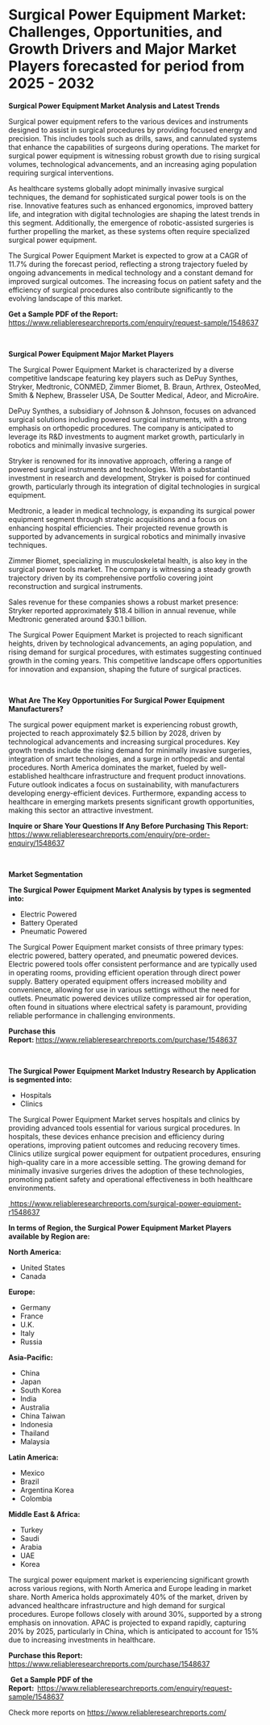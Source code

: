 <p><h1>Surgical Power Equipment Market: Challenges, Opportunities, and Growth Drivers and Major Market Players forecasted for period from 2025 - 2032</h1></p><p><strong>Surgical Power Equipment Market Analysis and Latest Trends</strong></p>
<p><p>Surgical power equipment refers to the various devices and instruments designed to assist in surgical procedures by providing focused energy and precision. This includes tools such as drills, saws, and cannulated systems that enhance the capabilities of surgeons during operations. The market for surgical power equipment is witnessing robust growth due to rising surgical volumes, technological advancements, and an increasing aging population requiring surgical interventions.</p><p>As healthcare systems globally adopt minimally invasive surgical techniques, the demand for sophisticated surgical power tools is on the rise. Innovative features such as enhanced ergonomics, improved battery life, and integration with digital technologies are shaping the latest trends in this segment. Additionally, the emergence of robotic-assisted surgeries is further propelling the market, as these systems often require specialized surgical power equipment.</p><p>The Surgical Power Equipment Market is expected to grow at a CAGR of 11.7% during the forecast period, reflecting a strong trajectory fueled by ongoing advancements in medical technology and a constant demand for improved surgical outcomes. The increasing focus on patient safety and the efficiency of surgical procedures also contribute significantly to the evolving landscape of this market.</p></p>
<p><strong>Get a Sample PDF of the Report:&nbsp;</strong> <a href="https://www.reliableresearchreports.com/enquiry/request-sample/1548637?utm_campaign=3086&utm_medium=2&utm_source=Github&utm_content=ia&utm_term=10042025&utm_id=surgical-power-equipment">https://www.reliableresearchreports.com/enquiry/request-sample/1548637</a></p>
<p>&nbsp;</p>
<p><strong>Surgical Power Equipment Major Market Players</strong></p>
<p><p>The Surgical Power Equipment Market is characterized by a diverse competitive landscape featuring key players such as DePuy Synthes, Stryker, Medtronic, CONMED, Zimmer Biomet, B. Braun, Arthrex, OsteoMed, Smith & Nephew, Brasseler USA, De Soutter Medical, Adeor, and MicroAire. </p><p>DePuy Synthes, a subsidiary of Johnson & Johnson, focuses on advanced surgical solutions including powered surgical instruments, with a strong emphasis on orthopedic procedures. The company is anticipated to leverage its R&D investments to augment market growth, particularly in robotics and minimally invasive surgeries.</p><p>Stryker is renowned for its innovative approach, offering a range of powered surgical instruments and technologies. With a substantial investment in research and development, Stryker is poised for continued growth, particularly through its integration of digital technologies in surgical equipment.</p><p>Medtronic, a leader in medical technology, is expanding its surgical power equipment segment through strategic acquisitions and a focus on enhancing hospital efficiencies. Their projected revenue growth is supported by advancements in surgical robotics and minimally invasive techniques.</p><p>Zimmer Biomet, specializing in musculoskeletal health, is also key in the surgical power tools market. The company is witnessing a steady growth trajectory driven by its comprehensive portfolio covering joint reconstruction and surgical instruments.</p><p>Sales revenue for these companies shows a robust market presence: Stryker reported approximately $18.4 billion in annual revenue, while Medtronic generated around $30.1 billion. </p><p>The Surgical Power Equipment Market is projected to reach significant heights, driven by technological advancements, an aging population, and rising demand for surgical procedures, with estimates suggesting continued growth in the coming years. This competitive landscape offers opportunities for innovation and expansion, shaping the future of surgical practices.</p></p>
<p>&nbsp;</p>
<p><strong>What Are The Key Opportunities For Surgical Power Equipment Manufacturers?</strong></p>
<p><p>The surgical power equipment market is experiencing robust growth, projected to reach approximately $2.5 billion by 2028, driven by technological advancements and increasing surgical procedures. Key growth trends include the rising demand for minimally invasive surgeries, integration of smart technologies, and a surge in orthopedic and dental procedures. North America dominates the market, fueled by well-established healthcare infrastructure and frequent product innovations. Future outlook indicates a focus on sustainability, with manufacturers developing energy-efficient devices. Furthermore, expanding access to healthcare in emerging markets presents significant growth opportunities, making this sector an attractive investment.</p></p>
<p><strong>Inquire or Share Your Questions If Any Before Purchasing This Report:</strong> <a href="https://www.reliableresearchreports.com/enquiry/pre-order-enquiry/1548637?utm_campaign=3086&utm_medium=2&utm_source=Github&utm_content=ia&utm_term=10042025&utm_id=surgical-power-equipment">https://www.reliableresearchreports.com/enquiry/pre-order-enquiry/1548637</a></p>
<p>&nbsp;</p>
<p><strong>Market Segmentation</strong></p>
<p><strong>The Surgical Power Equipment Market Analysis by types is segmented into:</strong></p>
<p><ul><li>Electric Powered</li><li>Battery Operated</li><li>Pneumatic Powered</li></ul></p>
<p><p>The Surgical Power Equipment market consists of three primary types: electric powered, battery operated, and pneumatic powered devices. Electric powered tools offer consistent performance and are typically used in operating rooms, providing efficient operation through direct power supply. Battery operated equipment offers increased mobility and convenience, allowing for use in various settings without the need for outlets. Pneumatic powered devices utilize compressed air for operation, often found in situations where electrical safety is paramount, providing reliable performance in challenging environments.</p></p>
<p><strong>Purchase this Report:&nbsp;</strong><a href="https://www.reliableresearchreports.com/purchase/1548637?utm_campaign=3086&utm_medium=2&utm_source=Github&utm_content=ia&utm_term=10042025&utm_id=surgical-power-equipment">https://www.reliableresearchreports.com/purchase/1548637</a></p>
<p>&nbsp;</p>
<p><strong>The Surgical Power Equipment Market Industry Research by Application is segmented into:</strong></p>
<p><ul><li>Hospitals</li><li>Clinics</li></ul></p>
<p><p>The Surgical Power Equipment Market serves hospitals and clinics by providing advanced tools essential for various surgical procedures. In hospitals, these devices enhance precision and efficiency during operations, improving patient outcomes and reducing recovery times. Clinics utilize surgical power equipment for outpatient procedures, ensuring high-quality care in a more accessible setting. The growing demand for minimally invasive surgeries drives the adoption of these technologies, promoting patient safety and operational effectiveness in both healthcare environments.</p></p>
<p><a href="https://www.reliableresearchreports.com/surgical-power-equipment-r1548637?utm_campaign=3086&utm_medium=2&utm_source=Github&utm_content=ia&utm_term=10042025&utm_id=surgical-power-equipment">&nbsp;https://www.reliableresearchreports.com/surgical-power-equipment-r1548637</a></p>
<p><strong>In terms of Region, the Surgical Power Equipment Market Players available by Region are:</strong></p>
<p>
    <p> <strong> North America: </strong>
        <ul>
            <li>United States</li>
            <li>Canada</li>
        </ul>
        </p> 
    <p> <strong> Europe: </strong>
        <ul>
            <li>Germany</li>
            <li>France</li>
            <li>U.K.</li>
            <li>Italy</li>
            <li>Russia</li>
        </ul>
        </p> 
    <p> <strong> Asia-Pacific: </strong>
        <ul>
            <li>China</li>
            <li>Japan</li>
            <li>South Korea</li>
            <li>India</li>
            <li>Australia</li>
            <li>China Taiwan</li>
            <li>Indonesia</li>
            <li>Thailand</li>
            <li>Malaysia</li>
        </ul>
        </p> 
    <p> <strong> Latin America: </strong>
        <ul>
            <li>Mexico</li>
            <li>Brazil</li>
            <li>Argentina Korea</li>
            <li>Colombia</li>
        </ul>
        </p> 
    <p> <strong> Middle East & Africa: </strong>
        <ul>
            <li>Turkey</li>
            <li>Saudi</li>
            <li>Arabia</li>
            <li>UAE</li>
            <li>Korea</li>
        </ul>
    </p>
    </p>
<p><p>The surgical power equipment market is experiencing significant growth across various regions, with North America and Europe leading in market share. North America holds approximately 40% of the market, driven by advanced healthcare infrastructure and high demand for surgical procedures. Europe follows closely with around 30%, supported by a strong emphasis on innovation. APAC is projected to expand rapidly, capturing 20% by 2025, particularly in China, which is anticipated to account for 15% due to increasing investments in healthcare.</p></p>
<p><strong>Purchase this Report: </strong><a href="https://www.reliableresearchreports.com/purchase/1548637?utm_campaign=3086&utm_medium=2&utm_source=Github&utm_content=ia&utm_term=10042025&utm_id=surgical-power-equipment">https://www.reliableresearchreports.com/purchase/1548637</a></p>
<p>&nbsp;<strong>Get a Sample PDF of the Report:&nbsp;&nbsp;</strong><a href="https://www.reliableresearchreports.com/enquiry/request-sample/1548637?utm_campaign=3086&utm_medium=2&utm_source=Github&utm_content=ia&utm_term=10042025&utm_id=surgical-power-equipment">https://www.reliableresearchreports.com/enquiry/request-sample/1548637</a></p>
<p><strong></strong></p>
<p>Check more reports on <a href="https://www.reliableresearchreports.com/?utm_campaign=3086&utm_medium=2&utm_source=Github&utm_content=ia&utm_term=10042025&utm_id=surgical-power-equipment">https://www.reliableresearchreports.com/</a></p>